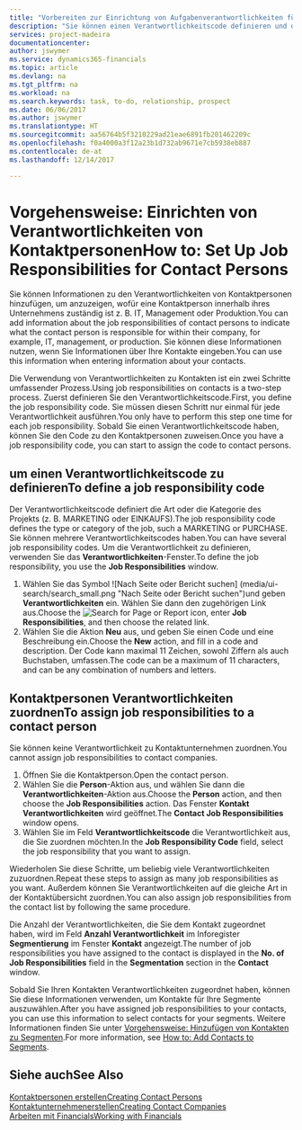 ```yaml
---
title: "Vorbereiten zur Einrichtung von Aufgabenverantwortlichkeiten für Kontakte | Microsoft Docs"
description: "Sie können einen Verantwortlichkeitscode definieren und diesen einem Kontakt zuweisen, um den Aufgaben anzuzeigen, dass Ihr Kontakt bei dem Unternehmen, z IT, oder Produktion verantwortlich ist."
services: project-madeira
documentationcenter: 
author: jswymer
ms.service: dynamics365-financials
ms.topic: article
ms.devlang: na
ms.tgt_pltfrm: na
ms.workload: na
ms.search.keywords: task, to-do, relationship, prospect
ms.date: 06/06/2017
ms.author: jswymer
ms.translationtype: HT
ms.sourcegitcommit: aa56764b5f3210229ad21eae6891fb201462209c
ms.openlocfilehash: f0a4000a3f12a23b1d732ab9671e7cb5938eb887
ms.contentlocale: de-at
ms.lasthandoff: 12/14/2017

---
```

# <a name="how-to-set-up-job-responsibilities-for-contact-persons"></a><span data-ttu-id="190bc-103">Vorgehensweise: Einrichten von Verantwortlichkeiten von Kontaktpersonen</span><span class="sxs-lookup"><span data-stu-id="190bc-103">How to: Set Up Job Responsibilities for Contact Persons</span></span>
<span data-ttu-id="190bc-104">Sie können Informationen zu den Verantwortlichkeiten von Kontaktpersonen hinzufügen, um anzuzeigen, wofür eine Kontaktperson innerhalb ihres Unternehmens zuständig ist z. B. IT, Management oder Produktion.</span><span class="sxs-lookup"><span data-stu-id="190bc-104">You can add information about the job responsibilities of contact persons to indicate what the contact person is responsible for within their company, for example, IT, management, or production.</span></span> <span data-ttu-id="190bc-105">Sie können diese Informationen nutzen, wenn Sie Informationen über Ihre Kontakte eingeben.</span><span class="sxs-lookup"><span data-stu-id="190bc-105">You can use this information when entering information about your contacts.</span></span>

<span data-ttu-id="190bc-106">Die Verwendung von Verantwortlichkeiten zu Kontakten ist ein zwei Schritte umfassender Prozess.</span><span class="sxs-lookup"><span data-stu-id="190bc-106">Using job responsibilities on contacts is a two-step process.</span></span> <span data-ttu-id="190bc-107">Zuerst definieren Sie den Verantwortlichkeitscode.</span><span class="sxs-lookup"><span data-stu-id="190bc-107">First, you define the job responsibility code.</span></span> <span data-ttu-id="190bc-108">Sie müssen diesen Schritt nur einmal für jede Verantwortlichkeit ausführen.</span><span class="sxs-lookup"><span data-stu-id="190bc-108">You only have to perform this step one time for each job responsibility.</span></span> <span data-ttu-id="190bc-109">Sobald Sie einen Verantwortlichkeitscode haben, können Sie den Code zu den Kontaktpersonen zuweisen.</span><span class="sxs-lookup"><span data-stu-id="190bc-109">Once you have a job responsibility code, you can start to assign the code to contact persons.</span></span>

## <a name="to-define-a-job-responsibility-code"></a><span data-ttu-id="190bc-110">um einen Verantwortlichkeitscode zu definieren</span><span class="sxs-lookup"><span data-stu-id="190bc-110">To define a job responsibility code</span></span>
<span data-ttu-id="190bc-111">Der Verantwortlichkeitscode definiert die Art oder die Kategorie des Projekts (z. B. MARKETING oder EINKAUFS).</span><span class="sxs-lookup"><span data-stu-id="190bc-111">The job responsibility code defines the type or category of the job, such a MARKETING or PURCHASE.</span></span> <span data-ttu-id="190bc-112">Sie können mehrere Verantwortlichkeitscodes haben.</span><span class="sxs-lookup"><span data-stu-id="190bc-112">You can have several job responsibility codes.</span></span> <span data-ttu-id="190bc-113">Um die Verantwortlichkeit zu definieren, verwenden Sie das **Verantwortlichkeiten**-Fenster.</span><span class="sxs-lookup"><span data-stu-id="190bc-113">To define the job responsibility, you use the **Job Responsibilities** window.</span></span>

1. <span data-ttu-id="190bc-114">Wählen Sie das Symbol ![Nach Seite oder Bericht suchen] (media/ui-search/search_small.png "Nach Seite oder Bericht suchen")und geben **Verantwortlichkeiten** ein. Wählen Sie dann den zugehörigen Link aus.</span><span class="sxs-lookup"><span data-stu-id="190bc-114">Choose the ![Search for Page or Report](media/ui-search/search_small.png "Search for Page or Report icon") icon, enter **Job Responsibilities**, and then choose the related link.</span></span>
2. <span data-ttu-id="190bc-115">Wählen Sie die Aktion **Neu** aus, und geben Sie einen Code und eine Beschreibung ein.</span><span class="sxs-lookup"><span data-stu-id="190bc-115">Choose the **New** action, and fill in a code and description.</span></span> <span data-ttu-id="190bc-116">Der Code kann maximal 11 Zeichen, sowohl Ziffern als auch Buchstaben, umfassen.</span><span class="sxs-lookup"><span data-stu-id="190bc-116">The code can be a maximum of 11 characters, and can be any combination of numbers and letters.</span></span>

## <a name="to-assign-job-responsibilities-to-a-contact-person"></a><span data-ttu-id="190bc-117">Kontaktpersonen Verantwortlichkeiten zuordnen</span><span class="sxs-lookup"><span data-stu-id="190bc-117">To assign job responsibilities to a contact person</span></span>
<span data-ttu-id="190bc-118">Sie können keine Verantwortlichkeit zu Kontaktunternehmen zuordnen.</span><span class="sxs-lookup"><span data-stu-id="190bc-118">You cannot assign job responsibilities to contact companies.</span></span>

1. <span data-ttu-id="190bc-119">Öffnen Sie die Kontaktperson.</span><span class="sxs-lookup"><span data-stu-id="190bc-119">Open the contact person.</span></span>
2. <span data-ttu-id="190bc-120">Wählen Sie die **Person**-Aktion aus, und wählen Sie dann die **Verantwortlichkeiten**-Aktion aus.</span><span class="sxs-lookup"><span data-stu-id="190bc-120">Choose the **Person** action, and then choose the **Job Responsibilities** action.</span></span> <span data-ttu-id="190bc-121">Das Fenster **Kontakt Verantwortlichkeiten** wird geöffnet.</span><span class="sxs-lookup"><span data-stu-id="190bc-121">The **Contact Job Responsibilities** window opens.</span></span>
3. <span data-ttu-id="190bc-122">Wählen Sie im Feld **Verantwortlichkeitscode** die Verantwortlichkeit aus, die Sie zuordnen möchten.</span><span class="sxs-lookup"><span data-stu-id="190bc-122">In the **Job Responsibility Code** field, select the job responsibility that you want to assign.</span></span>

<span data-ttu-id="190bc-123">Wiederholen Sie diese Schritte, um beliebig viele Verantwortlichkeiten zuzuordnen.</span><span class="sxs-lookup"><span data-stu-id="190bc-123">Repeat these steps to assign as many job responsibilities as you want.</span></span> <span data-ttu-id="190bc-124">Außerdem können Sie Verantwortlichkeiten auf die gleiche Art in der Kontaktübersicht zuordnen.</span><span class="sxs-lookup"><span data-stu-id="190bc-124">You can also assign job responsibilities from the contact list by following the same procedure.</span></span>

<span data-ttu-id="190bc-125">Die Anzahl der Verantwortlichkeiten, die Sie dem Kontakt zugeordnet haben, wird im Feld **Anzahl Verantwortlichkeit** im Inforegister **Segmentierung** im Fenster **Kontakt** angezeigt.</span><span class="sxs-lookup"><span data-stu-id="190bc-125">The number of job responsibilities you have assigned to the contact is displayed in the **No. of Job Responsibilities** field in the **Segmentation** section in the **Contact** window.</span></span>

<span data-ttu-id="190bc-126">Sobald Sie Ihren Kontakten Verantwortlichkeiten zugeordnet haben, können Sie diese Informationen verwenden, um Kontakte für Ihre Segmente auszuwählen.</span><span class="sxs-lookup"><span data-stu-id="190bc-126">After you have assigned job responsibilities to your contacts, you can use this information to select contacts for your segments.</span></span> <span data-ttu-id="190bc-127">Weitere Informationen finden Sie unter [Vorgehensweise: Hinzufügen von Kontakten zu Segmenten](marketing-add-contact-segment.md).</span><span class="sxs-lookup"><span data-stu-id="190bc-127">For more information, see [How to: Add Contacts to Segments](marketing-add-contact-segment.md).</span></span>

## <a name="see-also"></a><span data-ttu-id="190bc-128">Siehe auch</span><span class="sxs-lookup"><span data-stu-id="190bc-128">See Also</span></span>
[<span data-ttu-id="190bc-129">Kontaktpersonen erstellen</span><span class="sxs-lookup"><span data-stu-id="190bc-129">Creating Contact Persons</span></span>](marketing-create-contact-persons.md)  
[<span data-ttu-id="190bc-130">Kontaktunternehmenerstellen</span><span class="sxs-lookup"><span data-stu-id="190bc-130">Creating Contact Companies</span></span>](marketing-create-contact-companies.md)  
[<span data-ttu-id="190bc-131">Arbeiten mit Financials</span><span class="sxs-lookup"><span data-stu-id="190bc-131">Working with Financials</span></span>](ui-work-product.md)

